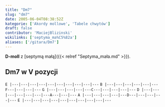 ```yaml
---
title: "Dm7"
slug: "dm7"
date: 2005-06-04T08:38:52Z
kategorie: ['Akordy mollowe', 'Tabele chwytów']
draft: false
contributor: 'MaciejBlizinski'
wikilinks: ['septyma_ma%C5%82a']
aliases: ['/gitara/Dm7']
---
```

**D-moll** z [septymą małą]({{< relref "Septyma_mała.md" >}}).

## Dm7 w V pozycji

`E |---|---|---|---|---|---|---|---|---|---`
`B |---|---|---|---|---|---F---|---|---|---`
`G |---|---|---|---|---C---|---|---|---|---`
`D |---|---|---|---|---|---|---A---|---|---`
`A |---|---|---|---|---D---|---|---|---|---`
`E |---|---|---|---|---|---|---|---|---|---`


